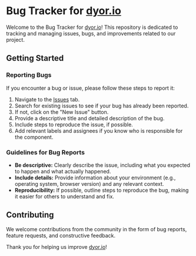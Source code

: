 # Bug Tracker for [dyor.io](https://dyor.io)

Welcome to the Bug Tracker for [dyor.io](https://dyor.io)! This repository is dedicated to tracking and managing issues, bugs, and improvements related to our project.

## Getting Started

### Reporting Bugs

If you encounter a bug or issue, please follow these steps to report it:

1. Navigate to the [Issues]([link-to-issues](https://github.com/fck-team/dyor_bug_tracker/issues)) tab.
2. Search for existing issues to see if your bug has already been reported.
3. If not, click on the "New Issue" button.
4. Provide a descriptive title and detailed description of the bug.
5. Include steps to reproduce the issue, if possible.
6. Add relevant labels and assignees if you know who is responsible for the component.

### Guidelines for Bug Reports

- **Be descriptive:** Clearly describe the issue, including what you expected to happen and what actually happened.
- **Include details:** Provide information about your environment (e.g., operating system, browser version) and any relevant context.
- **Reproducibility:** If possible, outline steps to reproduce the bug, making it easier for others to understand and fix.

## Contributing

We welcome contributions from the community in the form of bug reports, feature requests, and constructive feedback.

Thank you for helping us improve [dyor.io](https://dyor.io)!
